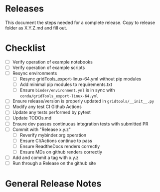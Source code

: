 # Releases

This document the steps needed for a complete release.  Copy to
release folder as X.Y.Z.md and fill out.

# Checklist

 - [ ] Verify operation of example notebooks
 - [ ] Verify operation of example scripts
 - [ ] Resync environments
   - [ ] Resync gridTools_export-linux-64.yml without pip modules
   - [ ] Add minimal pip modules to requirements.txt
   - [ ] Ensure `binder/environment.yml` is in sync
         with `conda/gridTools_export-linux-64.yml`
 - [ ] Ensure release/version is properly updated in `gridtools/__init__.py`
 - [ ] Modify any test CI Github Actions
 - [ ] Update any tests performed by pytest
 - [ ] Update TODOs.md
 - [ ] Ensure dev passes continuous integration tests with submitted PR
 - [ ] Commit with "Release x.y.z"
   - [ ] Reverify mybinder.org operation
   - [ ] Ensure CI/Actions continue to pass
   - [ ] Ensure ReadtheDocs renders correctly
   - [ ] Ensure MDs on github renders correctly
 - [ ] Add and commit a tag with x.y.z
 - [ ] Run through a Release on the github site

# General Release Notes
